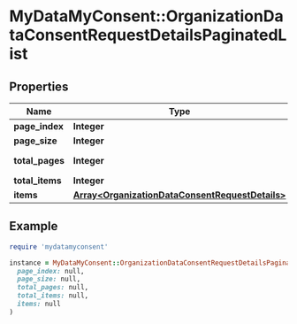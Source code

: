 # MyDataMyConsent::OrganizationDataConsentRequestDetailsPaginatedList

## Properties

| Name | Type | Description | Notes |
| ---- | ---- | ----------- | ----- |
| **page_index** | **Integer** |  | [optional] |
| **page_size** | **Integer** |  | [optional] |
| **total_pages** | **Integer** |  | [optional][readonly] |
| **total_items** | **Integer** |  | [optional] |
| **items** | [**Array&lt;OrganizationDataConsentRequestDetails&gt;**](OrganizationDataConsentRequestDetails.md) |  | [optional] |

## Example

```ruby
require 'mydatamyconsent'

instance = MyDataMyConsent::OrganizationDataConsentRequestDetailsPaginatedList.new(
  page_index: null,
  page_size: null,
  total_pages: null,
  total_items: null,
  items: null
)
```

